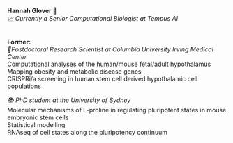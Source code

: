<b>Hannah Glover :wave:</b><br>
<i>:chart_with_upwards_trend: Currently a Senior Computational Biologist at Tempus AI</i>

<br><b>Former:</b><br>
<i>:dna:Postdoctoral Research Scientist at Columbia University Irving Medical Center</i></br>
Computational analyses of the human/mouse fetal/adult hypothalamus</br>
Mapping obesity and metabolic disease genes</br>
CRISPRi/a screening in human stem cell derived hypothalamic cell populations<br>

<i>:books: PhD student at the University of Sydney</i><br>
Molecular mechanisms of L-proline in regulating pluripotent states in mouse embryonic stem cells</br>
Statistical modelling</br>
RNAseq of cell states along the pluripotency continuum

